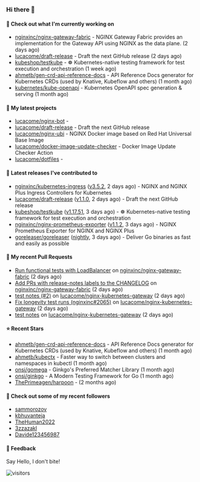 ### Hi there 👋

#### 👷 Check out what I'm currently working on

- [nginxinc/nginx-gateway-fabric](https://github.com/nginxinc/nginx-gateway-fabric) - NGINX Gateway Fabric provides an implementation for the Gateway API using NGINX as the data plane. (2 days ago)
- [lucacome/draft-release](https://github.com/lucacome/draft-release) - Draft the next GitHub release (2 days ago)
- [kubeshop/testkube](https://github.com/kubeshop/testkube) - ☸️ Kubernetes-native testing framework for test execution and orchestration (1 week ago)
- [ahmetb/gen-crd-api-reference-docs](https://github.com/ahmetb/gen-crd-api-reference-docs) - API Reference Docs generator for Kubernetes CRDs (used by Knative, Kubeflow and others) (1 month ago)
- [kubernetes/kube-openapi](https://github.com/kubernetes/kube-openapi) - Kubernetes OpenAPI spec generation &amp; serving (1 month ago)

#### 🌱 My latest projects

- [lucacome/nginx-bot](https://github.com/lucacome/nginx-bot) - 
- [lucacome/draft-release](https://github.com/lucacome/draft-release) - Draft the next GitHub release
- [lucacome/nginx-ubi](https://github.com/lucacome/nginx-ubi) - NGINX Docker image based on Red Hat Universal Base Image
- [lucacome/docker-image-update-checker](https://github.com/lucacome/docker-image-update-checker) - Docker Image Update Checker Action
- [lucacome/dotfiles](https://github.com/lucacome/dotfiles) - 

#### 🔭 Latest releases I've contributed to

- [nginxinc/kubernetes-ingress](https://github.com/nginxinc/kubernetes-ingress) ([v3.5.2](https://github.com/nginxinc/kubernetes-ingress/releases/tag/v3.5.2), 2 days ago) - NGINX and  NGINX Plus Ingress Controllers for Kubernetes
- [lucacome/draft-release](https://github.com/lucacome/draft-release) ([v1.1.0](https://github.com/lucacome/draft-release/releases/tag/v1.1.0), 2 days ago) - Draft the next GitHub release
- [kubeshop/testkube](https://github.com/kubeshop/testkube) ([v1.17.51](https://github.com/kubeshop/testkube/releases/tag/v1.17.51), 3 days ago) - ☸️ Kubernetes-native testing framework for test execution and orchestration
- [nginxinc/nginx-prometheus-exporter](https://github.com/nginxinc/nginx-prometheus-exporter) ([v1.1.2](https://github.com/nginxinc/nginx-prometheus-exporter/releases/tag/v1.1.2), 3 days ago) - NGINX Prometheus Exporter for NGINX and NGINX Plus
- [goreleaser/goreleaser](https://github.com/goreleaser/goreleaser) ([nightly](https://github.com/goreleaser/goreleaser/releases/tag/nightly), 3 days ago) - Deliver Go binaries as fast and easily as possible

#### 🔨 My recent Pull Requests

- [Run functional tests with LoadBalancer](https://github.com/nginxinc/nginx-gateway-fabric/pull/2075) on [nginxinc/nginx-gateway-fabric](https://github.com/nginxinc/nginx-gateway-fabric) (2 days ago)
- [Add PRs with release-notes labels to the CHANGELOG](https://github.com/nginxinc/nginx-gateway-fabric/pull/2067) on [nginxinc/nginx-gateway-fabric](https://github.com/nginxinc/nginx-gateway-fabric) (2 days ago)
- [test notes (#2)](https://github.com/lucacome/nginx-kubernetes-gateway/pull/4) on [lucacome/nginx-kubernetes-gateway](https://github.com/lucacome/nginx-kubernetes-gateway) (2 days ago)
- [Fix longevity test runs (nginxinc#2065)](https://github.com/lucacome/nginx-kubernetes-gateway/pull/3) on [lucacome/nginx-kubernetes-gateway](https://github.com/lucacome/nginx-kubernetes-gateway) (2 days ago)
- [test notes](https://github.com/lucacome/nginx-kubernetes-gateway/pull/2) on [lucacome/nginx-kubernetes-gateway](https://github.com/lucacome/nginx-kubernetes-gateway) (2 days ago)

#### ⭐ Recent Stars

- [ahmetb/gen-crd-api-reference-docs](https://github.com/ahmetb/gen-crd-api-reference-docs) - API Reference Docs generator for Kubernetes CRDs (used by Knative, Kubeflow and others) (1 month ago)
- [ahmetb/kubectx](https://github.com/ahmetb/kubectx) - Faster way to switch between clusters and namespaces in kubectl (1 month ago)
- [onsi/gomega](https://github.com/onsi/gomega) - Ginkgo&#39;s Preferred Matcher Library (1 month ago)
- [onsi/ginkgo](https://github.com/onsi/ginkgo) - A Modern Testing Framework for Go (1 month ago)
- [ThePrimeagen/harpoon](https://github.com/ThePrimeagen/harpoon) -  (2 months ago)

#### 👯 Check out some of my recent followers

- [sammorozov](https://github.com/sammorozov)
- [kbhuvanteja](https://github.com/kbhuvanteja)
- [TheHuman2022](https://github.com/TheHuman2022)
- [3zzazakl](https://github.com/3zzazakl)
- [Davide123456987](https://github.com/Davide123456987)

#### 💬 Feedback

Say Hello, I don't bite!

![visitors](https://visitor-badge.laobi.icu/badge?page_id=lucacome.visitor-badge)
#

